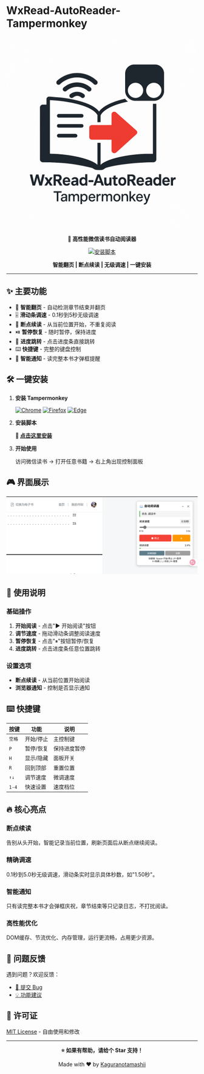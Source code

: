 # WxRead-AutoReader-Tampermonkey

<div align="center">

![项目图标](image.png)

**🚀 高性能微信读书自动阅读器**

[![安装脚本](https://img.shields.io/badge/安装脚本-点击安装-brightgreen?style=for-the-badge)](https://raw.githubusercontent.com/Kaguranotamashii/WxRead-AutoReader-Tampermonkey/main/WxRead-AutoReader-Tampermonkey.js)

**智能翻页 | 断点续读 | 无级调速 | 一键安装**

</div>

---

## ✨ 主要功能

- 📖 **智能翻页** - 自动检测章节结束并翻页
- 🎚️ **滑动条调速** - 0.1秒到5秒无级调速
- 🔄 **断点续读** - 从当前位置开始，不重复阅读  
- ⏯️ **暂停恢复** - 随时暂停，保持进度
- 🎯 **进度跳转** - 点击进度条直接跳转
- ⌨️ **快捷键** - 完整的键盘控制
- 🔔 **智能通知** - 读完整本书才弹框提醒

## 🛠️ 一键安装

1. **安装 Tampermonkey**
   
   [![Chrome](https://img.shields.io/badge/Chrome-安装-4285f4?style=flat-square&logo=googlechrome)](https://chrome.google.com/webstore/detail/tampermonkey/dhdgffkkebhmkfjojejmpbldmpobfkfo)
   [![Firefox](https://img.shields.io/badge/Firefox-安装-ff7139?style=flat-square&logo=firefox)](https://addons.mozilla.org/firefox/addon/tampermonkey/)
   [![Edge](https://img.shields.io/badge/Edge-安装-0078d4?style=flat-square&logo=microsoftedge)](https://microsoftedge.microsoft.com/addons/detail/tampermonkey/iikmkjmpaadaobahmlepeloendndfphd)

2. **安装脚本**

   **🚀 [点击这里安装](https://raw.githubusercontent.com/Kaguranotamashii/WxRead-AutoReader-Tampermonkey/main/WxRead-AutoReader-Tampermonkey.js)**

3. **开始使用**

   访问微信读书 → 打开任意书籍 → 右上角出现控制面板

## 🎮 界面展示

<div align="center">

![控制面板](image-copy.png)

</div>

## 📖 使用说明

### 基础操作

1. **开始阅读** - 点击"▶ 开始阅读"按钮
2. **调节速度** - 拖动滑动条调整阅读速度  
3. **暂停恢复** - 点击"⏸"按钮暂停/恢复
4. **进度跳转** - 点击进度条任意位置跳转

### 设置选项

- **断点续读** - 从当前位置开始阅读
- **浏览器通知** - 控制是否显示通知

## ⌨️ 快捷键

| 按键   | 功能      | 说明         |
|--------|-----------|--------------|
| `空格` | 开始/停止 | 主控制键     |
| `P`    | 暂停/恢复 | 保持进度暂停 |
| `H`    | 显示/隐藏 | 面板开关     |
| `R`    | 回到顶部  | 重置位置     |
| `↑↓`   | 调节速度  | 微调速度     |
| `1-4`  | 快速设置  | 速度档位     |

## 🔥 核心亮点

### 断点续读
告别从头开始，智能记录当前位置，刷新页面后从断点继续阅读。

### 精确调速  
0.1秒到5.0秒无级调速，滑动条实时显示具体秒数，如"1.50秒"。

### 智能通知
只有读完整本书才会弹框庆祝，章节结束等只记录日志，不打扰阅读。

### 高性能优化
DOM缓存、节流优化、内存管理，运行更流畅，占用更少资源。

## 🐛 问题反馈

遇到问题？欢迎反馈：

- [📝 提交 Bug](https://github.com/Kaguranotamashii/WxRead-AutoReader-Tampermonkey/issues)
- [💡 功能建议](https://github.com/Kaguranotamashii/WxRead-AutoReader-Tampermonkey/discussions)

## 📄 许可证

[MIT License](LICENSE) - 自由使用和修改

---

<div align="center">

**⭐ 如果有帮助，请给个 Star 支持！**

Made with ❤️ by [Kaguranotamashii](https://github.com/Kaguranotamashii)

</div>